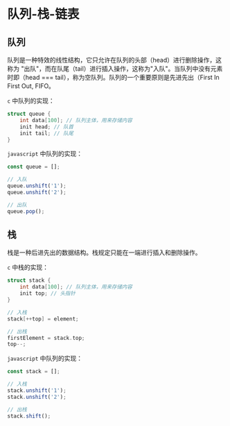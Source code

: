# 队列-栈-链表

## 队列

队列是一种特效的线性结构，它只允许在队列的头部（head）进行删除操作，这称为 "出队"，而在队尾（tail）进行插入操作，这称为"入队"。当队列中没有元素时即（head === tail），称为空队列。队列的一个重要原则是先进先出（First In First Out, FIFO。

`c` 中队列的实现：

```c
struct queue {
    int data[100]; // 队列主体，用来存储内容
    init head; // 队首
    init tail; // 队尾
}
```

`javascript` 中队列的实现：

```javascript
const queue = [];

// 入队
queue.unshift('1');
queue.unshift('2');

// 出队
queue.pop();
```

## 栈

栈是一种后进先出的数据结构。栈规定只能在一端进行插入和删除操作。

`c` 中栈的实现：

```c
struct stack {
    int data[100]; // 队列主体，用来存储内容
    init top; // 头指针
}

// 入栈
stack[++top] = element;

// 出栈
firstElement = stack.top;
top--;
```

`javascript` 中队列的实现：

```javascript
const stack = [];

// 入栈
stack.unshift('1');
stack.unshift('2');

// 出栈
stack.shift();
```


